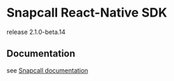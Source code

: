# Snapcall React-Native SDK

release 2.1.0-beta.14

## Documentation

see [Snapcall documentation](https://doc.snapcall.io/#react-native)
